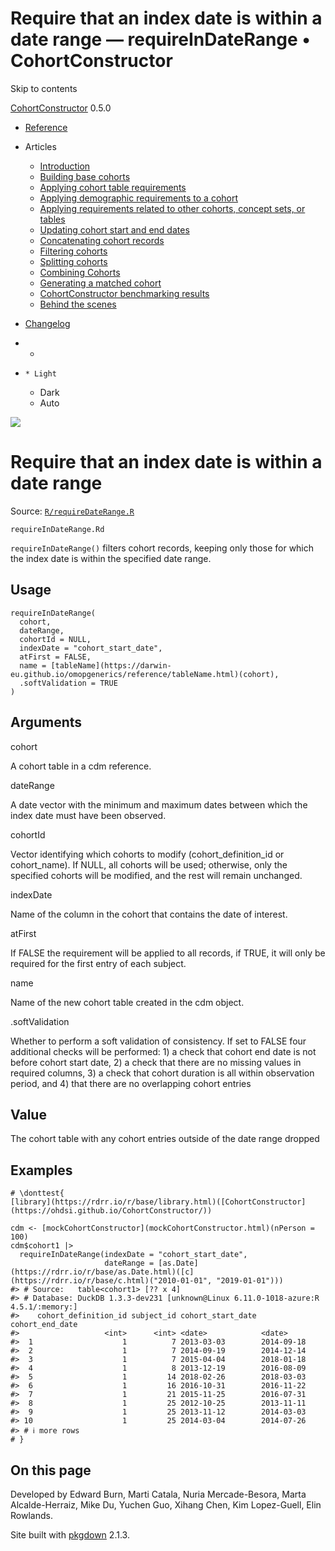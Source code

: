 # Require that an index date is within a date range — requireInDateRange • CohortConstructor

Skip to contents

[CohortConstructor](../index.html) 0.5.0

  * [Reference](../reference/index.html)
  * Articles
    * [Introduction](../articles/a00_introduction.html)
    * [Building base cohorts](../articles/a01_building_base_cohorts.html)
    * [Applying cohort table requirements](../articles/a02_cohort_table_requirements.html)
    * [Applying demographic requirements to a cohort](../articles/a03_require_demographics.html)
    * [Applying requirements related to other cohorts, concept sets, or tables](../articles/a04_require_intersections.html)
    * [Updating cohort start and end dates](../articles/a05_update_cohort_start_end.html)
    * [Concatenating cohort records](../articles/a06_concatanate_cohorts.html)
    * [Filtering cohorts](../articles/a07_filter_cohorts.html)
    * [Splitting cohorts](../articles/a08_split_cohorts.html)
    * [Combining Cohorts](../articles/a09_combine_cohorts.html)
    * [Generating a matched cohort](../articles/a10_match_cohorts.html)
    * [CohortConstructor benchmarking results](../articles/a11_benchmark.html)
    * [Behind the scenes](../articles/a12_behind_the_scenes.html)
  * [Changelog](../news/index.html)


  *   * [](https://github.com/OHDSI/CohortConstructor/)
  *     * Light
    * Dark
    * Auto



![](../logo.png)

# Require that an index date is within a date range

Source: [`R/requireDateRange.R`](https://github.com/OHDSI/CohortConstructor/blob/main/R/requireDateRange.R)

`requireInDateRange.Rd`

`requireInDateRange()` filters cohort records, keeping only those for which the index date is within the specified date range.

## Usage
    
    
    requireInDateRange(
      cohort,
      dateRange,
      cohortId = NULL,
      indexDate = "cohort_start_date",
      atFirst = FALSE,
      name = [tableName](https://darwin-eu.github.io/omopgenerics/reference/tableName.html)(cohort),
      .softValidation = TRUE
    )

## Arguments

cohort
    

A cohort table in a cdm reference.

dateRange
    

A date vector with the minimum and maximum dates between which the index date must have been observed.

cohortId
    

Vector identifying which cohorts to modify (cohort_definition_id or cohort_name). If NULL, all cohorts will be used; otherwise, only the specified cohorts will be modified, and the rest will remain unchanged.

indexDate
    

Name of the column in the cohort that contains the date of interest.

atFirst
    

If FALSE the requirement will be applied to all records, if TRUE, it will only be required for the first entry of each subject.

name
    

Name of the new cohort table created in the cdm object.

.softValidation
    

Whether to perform a soft validation of consistency. If set to FALSE four additional checks will be performed: 1) a check that cohort end date is not before cohort start date, 2) a check that there are no missing values in required columns, 3) a check that cohort duration is all within observation period, and 4) that there are no overlapping cohort entries

## Value

The cohort table with any cohort entries outside of the date range dropped

## Examples
    
    
    # \donttest{
    [library](https://rdrr.io/r/base/library.html)([CohortConstructor](https://ohdsi.github.io/CohortConstructor/))
    
    cdm <- [mockCohortConstructor](mockCohortConstructor.html)(nPerson = 100)
    cdm$cohort1 |>
      requireInDateRange(indexDate = "cohort_start_date",
                         dateRange = [as.Date](https://rdrr.io/r/base/as.Date.html)([c](https://rdrr.io/r/base/c.html)("2010-01-01", "2019-01-01")))
    #> # Source:   table<cohort1> [?? x 4]
    #> # Database: DuckDB 1.3.3-dev231 [unknown@Linux 6.11.0-1018-azure:R 4.5.1/:memory:]
    #>    cohort_definition_id subject_id cohort_start_date cohort_end_date
    #>                   <int>      <int> <date>            <date>         
    #>  1                    1          7 2013-03-03        2014-09-18     
    #>  2                    1          7 2014-09-19        2014-12-14     
    #>  3                    1          7 2015-04-04        2018-01-18     
    #>  4                    1          8 2013-12-19        2016-08-09     
    #>  5                    1         14 2018-02-26        2018-03-03     
    #>  6                    1         16 2016-10-31        2016-11-22     
    #>  7                    1         21 2015-11-25        2016-07-31     
    #>  8                    1         25 2012-10-25        2013-11-11     
    #>  9                    1         25 2013-11-12        2014-03-03     
    #> 10                    1         25 2014-03-04        2014-07-26     
    #> # ℹ more rows
    # }
    

## On this page

Developed by Edward Burn, Marti Catala, Nuria Mercade-Besora, Marta Alcalde-Herraiz, Mike Du, Yuchen Guo, Xihang Chen, Kim Lopez-Guell, Elin Rowlands.

Site built with [pkgdown](https://pkgdown.r-lib.org/) 2.1.3.
